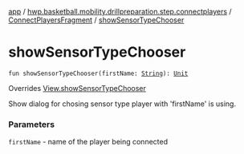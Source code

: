 [app](../../index.md) / [hwp.basketball.mobility.drillpreparation.step.connectplayers](../index.md) / [ConnectPlayersFragment](index.md) / [showSensorTypeChooser](.)

# showSensorTypeChooser

`fun showSensorTypeChooser(firstName: `[`String`](https://kotlinlang.org/api/latest/jvm/stdlib/kotlin/-string/index.html)`): `[`Unit`](https://kotlinlang.org/api/latest/jvm/stdlib/kotlin/-unit/index.html)

Overrides [View.showSensorTypeChooser](../-connect-players-contract/-view/show-sensor-type-chooser.md)

Show dialog for chosing sensor type player with 'firstName' is using.

### Parameters

`firstName` - name of the player being connected